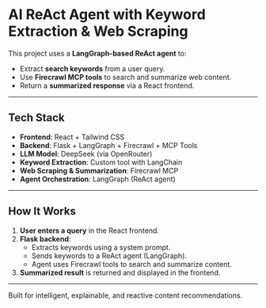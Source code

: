 #  AI ReAct Agent with Keyword Extraction & Web Scraping

This project uses a **LangGraph-based ReAct agent** to:

- Extract **search keywords** from a user query.
- Use **Firecrawl MCP tools** to search and summarize web content.
- Return a **summarized response** via a React frontend.

---

##  Tech Stack

- **Frontend**: React + Tailwind CSS  
- **Backend**: Flask + LangGraph + Firecrawl + MCP Tools  
- **LLM Model**: DeepSeek (via OpenRouter)  
- **Keyword Extraction**: Custom tool with LangChain  
- **Web Scraping & Summarization**: Firecrawl MCP  
- **Agent Orchestration**: LangGraph (ReAct agent)

---

##  How It Works

1. **User enters a query** in the React frontend.
2. **Flask backend**:
   - Extracts keywords using a system prompt.
   - Sends keywords to a ReAct agent (LangGraph).
   - Agent uses Firecrawl tools to search and summarize content.
3. **Summarized result** is returned and displayed in the frontend.

---

 Built for intelligent, explainable, and reactive content recommendations.
